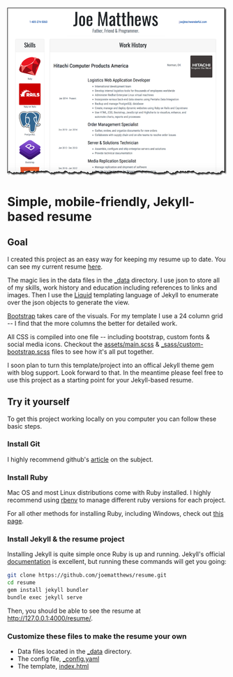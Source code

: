 ![resume screenshot](https://raw.githubusercontent.com/joematthews/resume/master/assets/images/resume_screenshot.png)
# Simple, mobile-friendly, Jekyll-based resume

## Goal
I created this project as an easy way for keeping my resume up to date. You can see my current resume [here](https://joematthews.github.io/resume).

The magic lies in the data files in the [_data](https://github.com/joematthews/resume/tree/master/_data) directory.  I use json to store all of my skills, work history and education including references to links and images.  Then I use the [Liquid](http://shopify.github.io/liquid/) templating language of Jekyll to enumerate over the json objects to generate the view.

[Bootstrap](http://getbootstrap.com/) takes care of the visuals.  For my template I use a 24 column grid -- I find that the more columns the better for detailed work.

All CSS is compiled into one file -- including bootstrap, custom fonts & social media icons. Checkout the [assets/main.scss](https://github.com/joematthews/resume/blob/master/assets/main.scss) & [_sass/custom-bootstrap.scss](https://github.com/joematthews/resume/blob/master/_sass/_custom-bootstrap.scss) files to see how it's all put together.

I soon plan to turn this template/project into an offical Jekyll theme gem with blog support.  Look forward to that.  In the meantime please feel free to use this project as a starting point for your Jekyll-based resume.

## Try it yourself
To get this project working locally on you computer you can follow these basic steps.

### Install Git
I highly recommend github's [article](https://help.github.com/articles/set-up-git/) on the subject.

### Install Ruby
Mac OS and most Linux distributions come with Ruby installed.  I highly recommend using [rbenv](https://github.com/rbenv/rbenv) to manage different ruby versions for each project.

For all other methods for installing Ruby, including Windows, check out [this page](https://www.ruby-lang.org/en/documentation/installation/).

### Install Jekyll & the resume project
Installing Jekyll is quite simple once Ruby is up and running.  Jekyll's official [documentation](https://jekyllrb.com/docs/home/) is excellent, but running these commands will get you going:
```sh
git clone https://github.com/joematthews/resume.git
cd resume
gem install jekyll bundler
bundle exec jekyll serve
```
Then, you should be able to see the resume at http://127.0.0.1:4000/resume/.

### Customize these files to make the resume your own
  * Data files located in the [_data](https://github.com/joematthews/resume/tree/master/_data) directory.
  * The config file, [_config.yaml](https://github.com/joematthews/resume/blob/master/_config.yml)
  * The template, [index.html](https://github.com/joematthews/resume/blob/master/index.html)
